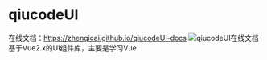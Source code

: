 # qiucodeUI
在线文档：https://zhenqicai.github.io/qiucodeUI-docs
![qiucodeUI在线文档](https://github.com/zhenqicai/GeDou/raw/master/upload/qiucodeUI-docs.png)
基于Vue2.x的UI组件库，主要是学习Vue
